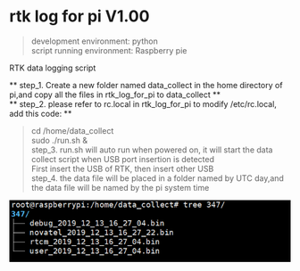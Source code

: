 # rtk log for pi V1.00

> development environment: python  
> script running environment: Raspberry pie

RTK data logging script  

** step_1. Create a new folder named data_collect in the home directory of pi,and copy all the files in rtk_log_for_pi to data_collect **       
** step_2. please refer to rc.local in rtk_log_for_pi to modify /etc/rc.local, add this code: **  
> cd /home/data_collect  
> sudo ./run.sh &    
step_3. run.sh will auto run when powered on, it will start the data collect script when USB port insertion is detected  
		First insert the USB of RTK, then insert other USB     
step_4. the data file will be placed in a folder named by UTC day,and the data file will be named by the pi system time  

![未找到图片](media/data_path.png)  

